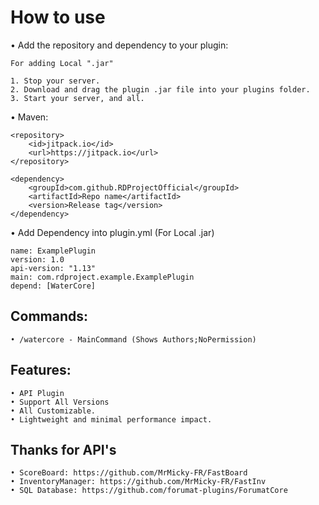 # How to use

   • Add the repository and dependency to your plugin:

    For adding Local ".jar" 

   	1. Stop your server.
   	2. Download and drag the plugin .jar file into your plugins folder.
   	3. Start your server, and all.

  • Maven:

    <repository>
        <id>jitpack.io</id>
        <url>https://jitpack.io</url>
    </repository>

    <dependency>
        <groupId>com.github.RDProjectOfficial</groupId>
       	<artifactId>Repo name</artifactId>
       	<version>Release tag</version>
    </dependency>

  • Add Dependency into plugin.yml (For Local .jar)
   	
	name: ExamplePlugin
	version: 1.0
	api-version: "1.13"
	main: com.rdproject.example.ExamplePlugin
	depend: [WaterCore]

## Commands:

    • /watercore - MainCommand (Shows Authors;NoPermission)
						
## Features:

	• API Plugin
	• Support All Versions
	• All Customizable.
	• Lightweight and minimal performance impact.

## Thanks for API's

	• ScoreBoard: https://github.com/MrMicky-FR/FastBoard
	• InventoryManager: https://github.com/MrMicky-FR/FastInv
	• SQL Database: https://github.com/forumat-plugins/ForumatCore

